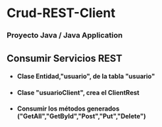 # Crud-REST-Client

### Proyecto Java / Java Application
## Consumir Servicios REST
  - #### Clase Entidad,"usuario", de la tabla "usuario"
  - #### Clase "usuarioClient", crea el ClientRest
  - #### Consumir los métodos generados ("GetAll","GetById","Post","Put","Delete")
 
    
